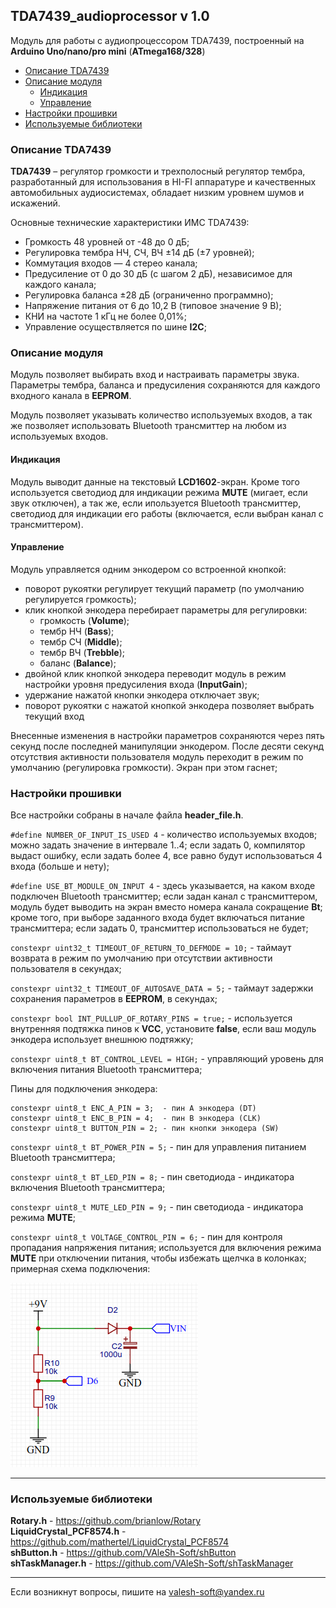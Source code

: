 ## TDA7439_audioprocessor v 1.0

Модуль для работы с аудиопроцессором TDA7439, построенный на **Arduino Uno/nano/pro mini** (**ATmega168/328**)

- [Описание TDA7439](#описание-tda7439)
- [Описание модуля](#описание-модуля)
  - [Индикация](#индикация)
  - [Управление](#управление)
- [Настройки прошивки](#настройки-прошивки)
- [Используемые библиотеки](#используемые-библиотеки)


### Описание TDA7439

**TDA7439** – регулятор громкости и трехполосный регулятор тембра, разработанный для использования в HI-FI аппаратуре и качественных автомобильных аудиосистемах, обладает низким уровнем шумов и искажений.

Основные технические характеристики ИМС TDA7439:

- Громкость 48 уровней от -48 до 0 дБ;
- Регулировка тембра НЧ, СЧ, ВЧ  ±14 дБ (±7 уровней);
- Коммутация входов — 4 стерео канала;
- Предусиление от 0 до 30 дБ (с шагом 2 дБ), независимое для каждого канала;
- Регулировка баланса ±28 дБ (ограниченно программно);
- Напряжение питания от 6 до 10,2 В (типовое значение 9 В);
- КНИ на частоте 1 кГц не более 0,01%;
- Управление осуществляется по шине **I2C**;

### Описание модуля

Модуль позволяет выбирать вход и настраивать параметры звука. Параметры тембра, баланса и предусиления сохраняются для каждого входного канала в **EEPROM**.

Модуль позволяет указывать количество используемых входов, а так же позволяет использовать Bluetooth трансмиттер на любом из используемых входов.

#### Индикация

Модуль выводит данные на текстовый **LCD1602**-экран. Кроме того используется светодиод для индикации режима **MUTE** (мигает, если звук отключен), а так же, если ипользуется Bluetooth трансмиттер, светодиод для индикации его работы (включается, если выбран канал с трансмиттером).

#### Управление

Модуль управляется одним энкодером со встроенной кнопкой:

- поворот рукоятки регулирует текущий параметр (по умолчанию регулируется громкость);
- клик кнопкой энкодера перебирает параметры для регулировки:
  - громкость (**Volume**);
  - тембр НЧ (**Bass**);
  - тембр СЧ (**Middle**);
  - тембр ВЧ (**Trebble**);
  - баланс (**Balance**);
- двойной клик кнопкой энкодера переводит модуль в режим настройки уровня предусиления входа (**InputGain**);
- удержание нажатой кнопки энкодера отключает звук;
- поворот рукоятки с нажатой кнопкой энкодера позволяет выбрать текущий вход

Внесенные изменения в настройки параметров сохраняются через пять секунд после последней манипуляции энкодером. После десяти секунд отсутствия активности пользователя модуль переходит в режим по умолчанию (регулировка громкости). Экран при этом гаснет;

### Настройки прошивки

Все настройки собраны в начале файла **header_file.h**.

`#define NUMBER_OF_INPUT_IS_USED 4` - количество используемых входов; можно задать значение в интервале 1..4; если задать 0, компилятор выдаст ошибку, если задать более 4, все равно будут использоваться 4 входа (больше и нету);

`#define USE_BT_MODULE_ON_INPUT 4` - здесь указывается, на каком входе подключен Bluetooth трансмиттер; если задан канал с трансмиттером, модуль будет выводить на экран вместо номера канала сокращение **Bt**; кроме того, при выборе заданного входа будет включаться питание трансмиттера; если задать 0, трансмиттер использоваться не будет;

`constexpr uint32_t TIMEOUT_OF_RETURN_TO_DEFMODE = 10;` - таймаут возврата в режим по умолчанию при отсутствии активности пользователя в секундах;

`constexpr uint32_t TIMEOUT_OF_AUTOSAVE_DATA = 5;` - таймаут задержки сохранения параметров в **EEPROM**, в секундах;

`constexpr bool INT_PULLUP_OF_ROTARY_PINS = true;` - используется внутренняя подтяжка пинов к **VCC**, установите **false**, если ваш модуль энкодера использует внешнюю подтяжку;

`constexpr uint8_t BT_CONTROL_LEVEL = HIGH;` - управляющий уровень для включения питания Bluetooth трансмиттера;

Пины для подключения энкодера:
```
constexpr uint8_t ENC_A_PIN = 3;  - пин A энкодера (DT)
constexpr uint8_t ENC_B_PIN = 4;  - пин B энкодера (CLK)
constexpr uint8_t BUTTON_PIN = 2; - пин кнопки энкодера (SW)
```

`constexpr uint8_t BT_POWER_PIN = 5;` - пин для управления питанием Bluetooth трансмиттера;

`constexpr uint8_t BT_LED_PIN = 8;` - пин светодиода - индикатора включения Bluetooth трансмиттера;

`constexpr uint8_t MUTE_LED_PIN = 9;` - пин светодиода - индикатора режима **MUTE**;

`constexpr uint8_t VOLTAGE_CONTROL_PIN = 6;` - пин для контроля пропадания напряжения питания; используется для включения режима **MUTE** при отключении питания, чтобы избежать щелчка в колонках; примерная схема подключения:

![alt text](docs/001.png)

***

### Используемые библиотеки

**Rotary.h** - https://github.com/brianlow/Rotary<br>
**LiquidCrystal_PCF8574.h** - https://github.com/mathertel/LiquidCrystal_PCF8574<br>
**shButton.h** - https://github.com/VAleSh-Soft/shButton<br>
**shTaskManager.h** - https://github.com/VAleSh-Soft/shTaskManager<br>

***

Если возникнут вопросы, пишите на valesh-soft@yandex.ru 


